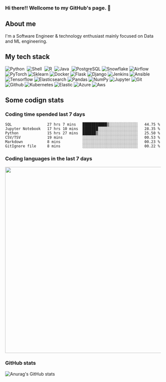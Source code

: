 ### Hi there!! Wellcome to my GitHub's page. 👋

## About me

I'm a Software Engineer & technology enthusiast mainly focused on Data and ML engineering.

## My tech stack

![Python](https://img.shields.io/badge/Python-1C405C?style=for-the-badge&logo=python)&nbsp; ![Shell](https://img.shields.io/badge/Shell_Script-121011?style=for-the-badge&logo=gnu-bash&logoColor=white)&nbsp; 	![R](https://img.shields.io/badge/R-276DC3?style=for-the-badge&logo=r&logoColor=white)&nbsp; ![Java](https://img.shields.io/badge/Java-ED8B00?style=for-the-badge&logo=java&logoColor=white)&nbsp; ![PostgreSQL](https://img.shields.io/badge/PostgreSQL-316192?style=for-the-badge&logo=postgresql&logoColor=white)&nbsp;![Snowflake](https://img.shields.io/badge/Snowflake-5BB4F7?style=for-the-badge&logo=snowflake&logoColor=white)&nbsp;![Airflow](https://img.shields.io/badge/Airflow-D7E9EC?style=for-the-badge&logo=apache-airflow&logoColor=red)&nbsp;![PyTorch](https://img.shields.io/badge/PyTorch-316192?style=for-the-badge&logo=pytorch&logoColor=FF0000)&nbsp;![Sklearn](https://img.shields.io/badge/Sklearn-5BB4F7?style=for-the-badge&logo=scikit-learn&logoColor=FF9A00)&nbsp;![Docker](https://img.shields.io/badge/Docker-316192?style=for-the-badge&logo=docker&logoColor=33CCFF)&nbsp;![Flask](https://img.shields.io/badge/Flask-E4E4E4?style=for-the-badge&logo=flask&logoColor=868A8B)&nbsp;![Django](https://img.shields.io/badge/Django-355C76?style=for-the-badge&logo=django&logoColor=868A8B)&nbsp;![Jenkins](https://img.shields.io/badge/Jenkins-FFDA9A?style=for-the-badge&logo=jenkins&logoColor=467B8B)&nbsp;![Ansible](https://img.shields.io/badge/Ansible-3F7789?style=for-the-badge&logo=ansible&logoColor=red)&nbsp;![Tensorflow](https://img.shields.io/badge/Tensorflow-3F7789?style=for-the-badge&logo=tensorflow&logoColor=FAB361)&nbsp;![Elasticsearch](https://img.shields.io/badge/Elasticsearch-33FF99?style=for-the-badge&logo=elasticsearch&logoColor=F3749A)&nbsp;![Pandas](https://img.shields.io/badge/Pandas-33FF99?style=for-the-badge&logo=pandas&logoColor=F3749A)&nbsp;![NumPy](https://img.shields.io/badge/NumPy-3A627C?style=for-the-badge&logo=numpy&logoColor=white)&nbsp;![Jupyter](https://img.shields.io/badge/Jupyter-1C405C?style=for-the-badge&logo=jupyter&logoColor=white)&nbsp;![Git](https://img.shields.io/badge/Git-1C405C?style=for-the-badge&logo=git&logoColor=white)&nbsp;![Github](https://img.shields.io/badge/Github-1C405C?style=for-the-badge&logo=github&logoColor=white)&nbsp;![Kubernetes](https://img.shields.io/badge/Kubernetes-1C405C?style=for-the-badge&logo=kubernetes&logoColor=white)&nbsp;![Elastic](https://img.shields.io/badge/Elastic-1C405C?style=for-the-badge&logo=elastic&logoColor=white)&nbsp;![Azure](https://img.shields.io/badge/Azure-1C405C?style=for-the-badge&logo=azure&logoColor=white)&nbsp;![Aws](https://img.shields.io/badge/Aws-1C405C?style=for-the-badge&logo=aws&logoColor=white)&nbsp;




## Some codign stats

### Coding time spended last 7 days

<!--START_SECTION:waka-->

```text
SQL                27 hrs 7 mins   ███████████▒░░░░░░░░░░░░░   44.75 %
Jupyter Notebook   17 hrs 10 mins  ███████░░░░░░░░░░░░░░░░░░   28.35 %
Python             15 hrs 27 mins  ██████▒░░░░░░░░░░░░░░░░░░   25.50 %
CSV/TSV            19 mins         ░░░░░░░░░░░░░░░░░░░░░░░░░   00.53 %
Markdown           8 mins          ░░░░░░░░░░░░░░░░░░░░░░░░░   00.23 %
GitIgnore file     8 mins          ░░░░░░░░░░░░░░░░░░░░░░░░░   00.22 %
```

<!--END_SECTION:waka-->

### Coding languages in the last 7 days

<img src="https://wakatime.com/share/@QuantumA/fc1cfcd9-4c6f-41e9-9c18-f86f6df42a11.svg?sanitize=true" width="600">

### GitHub stats
![Anurag's GitHub stats](https://github-readme-stats.vercel.app/api?username=QuantumA&show_icons=true&theme=algolia&count_private=true)


<!--

**QuantumA/QuantumA** is a ✨ _special_ ✨ repository because its `README.md` (this file) appears on your GitHub profile.

Here are some ideas to get you started:

- 🔭 I’m currently working on ...
- 🌱 I’m currently learning ...
- 👯 I’m looking to collaborate on ...
- 🤔 I’m looking for help with ...
- 💬 Ask me about ...
- 📫 How to reach me: ...
- 😄 Pronouns: ...
- ⚡ Fun fact: ...
-->



